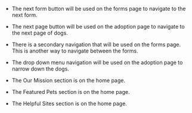 - The next form button will be used on the forms page to navigate to the next form.

- The next page button will be used on the adoption page to navigate to the next page of dogs.

- There is a secondary navigation that will be used on the forms page. This is another way to navigate between the forms.

- The drop down menu navigation will be used on the adoption page to narrow down the dogs.

- The Our Mission section is on the home page.

- The Featured Pets section is on the home page.

- The Helpful Sites section is on the home page.

